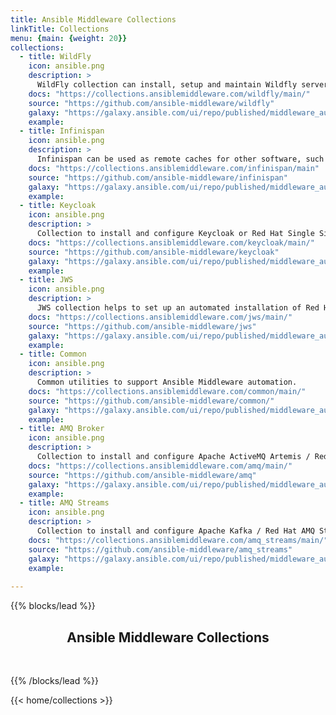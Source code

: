 ```yaml
---
title: Ansible Middleware Collections
linkTitle: Collections
menu: {main: {weight: 20}}
collections:
  - title: WildFly
    icon: ansible.png
    description: >
      WildFly collection can install, setup and maintain Wildfly server using Ansible.
    docs: "https://collections.ansiblemiddleware.com/wildfly/main/"
    source: "https://github.com/ansible-middleware/wildfly"
    galaxy: "https://galaxy.ansible.com/ui/repo/published/middleware_automation/wildfly/"
    example:   
  - title: Infinispan
    icon: ansible.png
    description: >
      Infinispan can be used as remote caches for other software, such as Keycloak or Wildfly.
    docs: "https://collections.ansiblemiddleware.com/infinispan/main"
    source: "https://github.com/ansible-middleware/infinispan"
    galaxy: "https://galaxy.ansible.com/ui/repo/published/middleware_automation/infinispan/"
    example:
  - title: Keycloak
    icon: ansible.png
    description: >
      Collection to install and configure Keycloak or Red Hat Single Sign-On.
    docs: "https://collections.ansiblemiddleware.com/keycloak/main/"
    source: "https://github.com/ansible-middleware/keycloak"
    galaxy: "https://galaxy.ansible.com/ui/repo/published/middleware_automation/keycloak"
    example:
  - title: JWS
    icon: ansible.png
    description: >
      JWS collection helps to set up an automated installation of Red Hat JBoss Web Server (JWS).
    docs: "https://collections.ansiblemiddleware.com/jws/main/"
    source: "https://github.com/ansible-middleware/jws"
    galaxy: "https://galaxy.ansible.com/ui/repo/published/middleware_automation/jws"
    example:
  - title: Common
    icon: ansible.png
    description: >
      Common utilities to support Ansible Middleware automation.
    docs: "https://collections.ansiblemiddleware.com/common/main/"
    source: "https://github.com/ansible-middleware/common/"
    galaxy: "https://galaxy.ansible.com/ui/repo/published/middleware_automation/common/"
    example:
  - title: AMQ Broker
    icon: ansible.png
    description: >
      Collection to install and configure Apache ActiveMQ Artemis / Red Hat AMQ broker.
    docs: "https://collections.ansiblemiddleware.com/amq/main/"
    source: "https://github.com/ansible-middleware/amq"
    galaxy: "https://galaxy.ansible.com/ui/repo/published/middleware_automation/amq"
    example:
  - title: AMQ Streams
    icon: ansible.png
    description: >
      Collection to install and configure Apache Kafka / Red Hat AMQ Streams.
    docs: "https://collections.ansiblemiddleware.com/amq_streams/main/"
    source: "https://github.com/ansible-middleware/amq_streams"
    galaxy: "https://galaxy.ansible.com/ui/repo/published/middleware_automation/amq_streams"
    example:
  
---
```


{{% blocks/lead %}}

<h2 align="center">Ansible Middleware Collections</h2><br/>

{{% /blocks/lead %}}

{{< home/collections >}}
